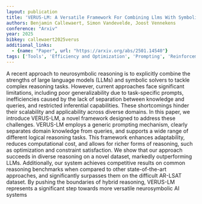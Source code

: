 ```yaml
---
layout: publication
title: 'VERUS-LM: A Versatile Framework For Combining Llms With Symbolic Reasoning'
authors: Benjamin Callewaert, Simon Vandevelde, Joost Vennekens
conference: "Arxiv"
year: 2025
bibkey: callewaert2025verus
additional_links:
  - {name: "Paper", url: "https://arxiv.org/abs/2501.14540"}
tags: ['Tools', 'Efficiency and Optimization', 'Prompting', 'Reinforcement Learning']
---
```

A recent approach to neurosymbolic reasoning is to explicitly combine the
strengths of large language models (LLMs) and symbolic solvers to tackle
complex reasoning tasks. However, current approaches face significant
limitations, including poor generalizability due to task-specific prompts,
inefficiencies caused by the lack of separation between knowledge and queries,
and restricted inferential capabilities. These shortcomings hinder their
scalability and applicability across diverse domains. In this paper, we
introduce VERUS-LM, a novel framework designed to address these challenges.
VERUS-LM employs a generic prompting mechanism, clearly separates domain
knowledge from queries, and supports a wide range of different logical
reasoning tasks. This framework enhances adaptability, reduces computational
cost, and allows for richer forms of reasoning, such as optimization and
constraint satisfaction. We show that our approach succeeds in diverse
reasoning on a novel dataset, markedly outperforming LLMs. Additionally, our
system achieves competitive results on common reasoning benchmarks when
compared to other state-of-the-art approaches, and significantly surpasses them
on the difficult AR-LSAT dataset. By pushing the boundaries of hybrid
reasoning, VERUS-LM represents a significant step towards more versatile
neurosymbolic AI systems
